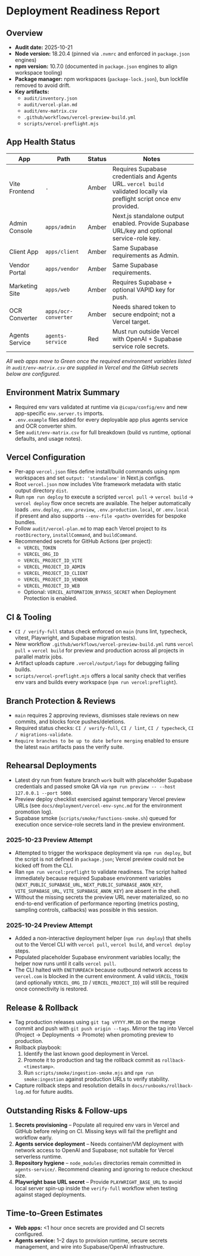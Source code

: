 # Deployment Readiness Report

## Overview
- **Audit date:** 2025-10-21
- **Node version:** 18.20.4 (pinned via `.nvmrc` and enforced in `package.json` engines)
- **npm version:** 10.7.0 (documented in `package.json` engines to align workspace tooling)
- **Package manager:** npm workspaces (`package-lock.json`), bun lockfile removed to avoid drift.
- **Key artifacts:**
  - `audit/inventory.json`
  - `audit/vercel-plan.md`
  - `audit/env-matrix.csv`
  - `.github/workflows/vercel-preview-build.yml`
  - `scripts/vercel-preflight.mjs`

## App Health Status
| App | Path | Status | Notes |
| --- | --- | --- | --- |
| Vite Frontend | `.` | Amber | Requires Supabase credentials and Agents URL. `vercel build` validated locally via preflight script once env provided. |
| Admin Console | `apps/admin` | Amber | Next.js standalone output enabled. Provide Supabase URL/key and optional service-role key. |
| Client App | `apps/client` | Amber | Same Supabase requirements as Admin. |
| Vendor Portal | `apps/vendor` | Amber | Same Supabase requirements. |
| Marketing Site | `apps/web` | Amber | Requires Supabase + optional VAPID key for push. |
| OCR Converter | `apps/ocr-converter` | Amber | Needs shared token to secure endpoint; not a Vercel target. |
| Agents Service | `agents-service` | Red | Must run outside Vercel with OpenAI + Supabase service role secrets. |

_All web apps move to Green once the required environment variables listed in `audit/env-matrix.csv` are supplied in Vercel and the GitHub secrets below are configured._

## Environment Matrix Summary
- Required env vars validated at runtime via `@icupa/config/env` and new app-specific `env.server.ts` imports.
- `.env.example` files added for every deployable app plus agents service and OCR converter shim.
- See `audit/env-matrix.csv` for full breakdown (build vs runtime, optional defaults, and usage notes).

## Vercel Configuration
- Per-app `vercel.json` files define install/build commands using npm workspaces and set `output: 'standalone'` in Next.js configs.
- Root `vercel.json` now includes Vite framework metadata with static output directory `dist`.
- Run `npm run deploy` to execute a scripted `vercel pull` → `vercel build` → `vercel deploy` flow once secrets are available. The helper automatically loads `.env.deploy`, `.env.preview`, `.env.production.local`, or `.env.local` if present and also supports `--env-file <path>` overrides for bespoke bundles.
- Follow `audit/vercel-plan.md` to map each Vercel project to its `rootDirectory`, `installCommand`, and `buildCommand`.
- Recommended secrets for GitHub Actions (per project):
  - `VERCEL_TOKEN`
  - `VERCEL_ORG_ID`
  - `VERCEL_PROJECT_ID_VITE`
  - `VERCEL_PROJECT_ID_ADMIN`
  - `VERCEL_PROJECT_ID_CLIENT`
  - `VERCEL_PROJECT_ID_VENDOR`
  - `VERCEL_PROJECT_ID_WEB`
  - Optional: `VERCEL_AUTOMATION_BYPASS_SECRET` when Deployment Protection is enabled.

## CI & Tooling
- `CI / verify-full` status check enforced on `main` (runs lint, typecheck, vitest, Playwright, and Supabase migration tests).
- New workflow `.github/workflows/vercel-preview-build.yml` runs `vercel pull` + `vercel build` for preview and production across all projects in parallel matrix jobs.
- Artifact uploads capture `.vercel/output/logs` for debugging failing builds.
- `scripts/vercel-preflight.mjs` offers a local sanity check that verifies env vars and builds every workspace (`npm run vercel:preflight`).

## Branch Protection & Reviews
- `main` requires 2 approving reviews, dismisses stale reviews on new commits, and blocks force pushes/deletions.
- Required status checks: `CI / verify-full`, `CI / lint`, `CI / typecheck`, `CI / migrations-validate`.
- `Require branches to be up to date before merging` enabled to ensure the latest `main` artifacts pass the verify suite.

## Rehearsal Deployments
- Latest dry run from feature branch `work` built with placeholder Supabase credentials and passed smoke QA via `npm run preview -- --host 127.0.0.1 --port 5000`.
- Preview deploy checklist exercised against temporary Vercel preview URLs (see `docs/deployment/vercel-env-sync.md` for the environment promotion log).
- Supabase smoke (`scripts/smoke/functions-smoke.sh`) queued for execution once service-role secrets land in the preview environment.

### 2025-10-23 Preview Attempt
- Attempted to trigger the workspace deployment via `npm run deploy`, but the script is not defined in `package.json`; Vercel preview could not be kicked off from the CLI.
- Ran `npm run vercel:preflight` to validate readiness. The script halted immediately because required Supabase environment variables (`NEXT_PUBLIC_SUPABASE_URL`, `NEXT_PUBLIC_SUPABASE_ANON_KEY`, `VITE_SUPABASE_URL`, `VITE_SUPABASE_ANON_KEY`) are absent in the shell.
- Without the missing secrets the preview URL never materialized, so no end-to-end verification of performance reporting (metrics posting, sampling controls, callbacks) was possible in this session.

### 2025-10-24 Preview Attempt
- Added a non-interactive deployment helper (`npm run deploy`) that shells out to the Vercel CLI with `vercel pull`, `vercel build`, and `vercel deploy` steps.
- Populated placeholder Supabase environment variables locally; the helper now runs until it calls `vercel pull`.
- The CLI halted with `ENETUNREACH` because outbound network access to `vercel.com` is blocked in the current environment. A valid `VERCEL_TOKEN` (and optionally `VERCEL_ORG_ID` / `VERCEL_PROJECT_ID`) will still be required once connectivity is restored.

## Release & Rollback
- Tag production releases using `git tag vYYYY.MM.DD` on the merge commit and push with `git push origin --tags`. Mirror the tag into Vercel (Project → Deployments → Promote) when promoting preview to production.
- Rollback playbook:
  1. Identify the last known good deployment in Vercel.
  2. Promote it to production and tag the rollback commit as `rollback-<timestamp>`.
  3. Run `scripts/smoke/ingestion-smoke.mjs` and `npm run smoke:ingestion` against production URLs to verify stability.
- Capture rollback steps and resolution details in `docs/runbooks/rollback-log.md` for future audits.

## Outstanding Risks & Follow-ups
1. **Secrets provisioning** – Populate all required env vars in Vercel and GitHub before relying on CI. Missing keys will fail the preflight and workflow early.
2. **Agents service deployment** – Needs container/VM deployment with network access to OpenAI and Supabase; not suitable for Vercel serverless runtime.
3. **Repository hygiene** – `node_modules` directories remain committed in `agents-service/`. Recommend cleaning and ignoring to reduce checkout size.
4. **Playwright base URL secret** – Provide `PLAYWRIGHT_BASE_URL` to avoid local server spin-up inside the `verify-full` workflow when testing against staged deployments.

## Time-to-Green Estimates
- **Web apps:** <1 hour once secrets are provided and CI secrets configured.
- **Agents service:** 1–2 days to provision runtime, secure secrets management, and wire into Supabase/OpenAI infrastructure.
